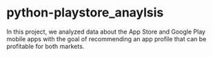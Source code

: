 # python-playstore_anaylsis
In this project, we analyzed data about the App Store and Google Play mobile apps with the goal of recommending an app profile that can be profitable for both markets.
